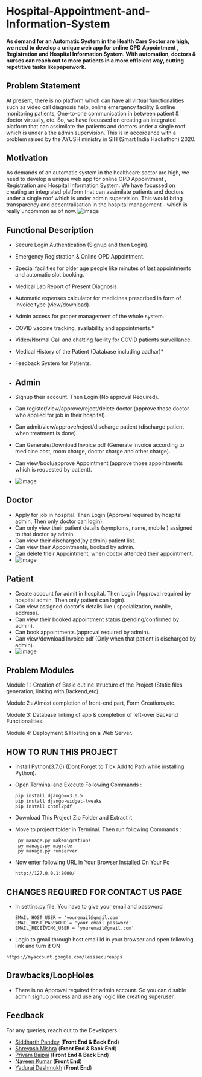 # Hospital-Appointment-and-Information-System
#### As demand for an Automatic System in the Health Care Sector are high, we need to develop a unique web app for online OPD Appointment , Registration and Hospital Information System. With automation, doctors & nurses can reach out to more patients in a more efficient way, cutting repetitive tasks likepaperwork.

## Problem Statement
At present, there is no platform which can have all virtual functionalities such as video call diagnosis help, online emergency facility & online monitoring patients, One-to-one communication in between patient & doctor virtually, etc.
So, we have focussed on creating an integrated platform that can assimilate the patients and doctors under a single roof which is under a the admin supervision. 
This is in accordance with a problem raised by the AYUSH ministry in SIH (Smart India Hackathon) 2020.

## Motivation
As demands of an automatic system in the healthcare sector are high, we need to develop a unique web app for online OPD Appointment , Registration and Hospital Information System. 
We have focussed on creating an integrated platform that can assimilate patients and doctors under a single roof which is under admin supervision. This would bring transparency and decentralisation in the hospital management - which is really uncommon as of now.
![image](https://user-images.githubusercontent.com/56602020/116561169-b1fa8e00-a91f-11eb-98a4-9bfb67f8d39a.png)

## Functional Description

* Secure Login Authentication (Signup and then Login).
* Emergency Registration & Online OPD Appointment.
* Special facilities for older age people like minutes of last appointments and automatic slot booking.
* Medical Lab Report of Present Diagnosis
* Automatic expenses calculator for medicines prescribed in form of Invoice type (view/download).
* Admin access for proper management of the whole system.
* COVID vaccine tracking, availability and appointments.*
* Video/Normal Call and chatting facility for COVID patients surveillance.
* Medical History of the Patient (Database including aadhar)*
* Feedback System for Patients.
* ## Admin

* Signup their account. Then Login (No approval Required).
* Can register/view/approve/reject/delete doctor (approve those doctor who applied for job in their hospital).
* Can admit/view/approve/reject/discharge patient (discharge patient when treatment is done).
* Can Generate/Download Invoice pdf (Generate Invoice according to medicine cost, room charge, doctor charge and other charge).
* Can view/book/approve Appointment (approve those appointments which is requested by patient).
* ![image](https://user-images.githubusercontent.com/56602020/116562228-9b086b80-a920-11eb-937f-32d6d4db10a3.png)


## Doctor

* Apply for job in hospital. Then Login (Approval required by hospital admin, Then only doctor can login).
* Can only view their patient details (symptoms, name, mobile ) assigned to that doctor by admin.
* Can view their discharged(by admin) patient list.
* Can view their Appointments, booked by admin.
* Can delete their Appointment, when doctor attended their appointment.
* ![image](https://user-images.githubusercontent.com/56602020/116562079-8035f700-a920-11eb-992b-7f335a58eed7.png)


## Patient

* Create account for admit in hospital. Then Login (Approval required by hospital admin, Then only patient can login).
* Can view assigned doctor's details like ( specialization, mobile, address).
* Can view their booked appointment status (pending/confirmed by admin).
* Can book appointments.(approval required by admin).
* Can view/download Invoice pdf (Only when that patient is discharged by admin).
* ![image](https://user-images.githubusercontent.com/56602020/116561436-f0904880-a91f-11eb-8afd-5ad9bcce1903.png)


## Problem Modules

Module 1 : Creation of Basic outline structure of the Project (Static files generation, linking with Backend,etc)

Module 2 : Almost completion of front-end part, Form Creations,etc.

Module 3: Database linking of app & completion of left-over Backend Functionalities.

Module 4: Deployment & Hosting on a Web Server.

## HOW TO RUN THIS PROJECT

* Install Python(3.7.6) (Dont Forget to Tick Add to Path while installing Python).
* Open Terminal and Execute Following Commands :
    ```
    pip install django==3.0.5
    pip install django-widget-tweaks
    pip install xhtml2pdf
    ```

* Download This Project Zip Folder and Extract it
* Move to project folder in Terminal. Then run following Commands :
   ```
    py manage.py makemigrations
    py manage.py migrate
    py manage.py runserver
    ```

* Now enter following URL in Your Browser Installed On Your Pc

    ```http://127.0.0.1:8000/  ```
 
 ## CHANGES REQUIRED FOR CONTACT US PAGE
 
* In settins.py file, You have to give your email and password
  ```
  EMAIL_HOST_USER = 'youremail@gmail.com'
  EMAIL_HOST_PASSWORD = 'your email password'
  EMAIL_RECEIVING_USER = 'youremail@gmail.com'
  ```

* Login to gmail through host email id in your browser and open following link and turn it ON
  
 ``` https://myaccount.google.com/lesssecureapps ```
 
 
## Drawbacks/LoopHoles

* There is no Approval required for admin account. So you can disable admin signup process and use any logic like creating superuser.

## Feedback

For any queries, reach out to the Developers :
* [Siddharth Pandey](mailto:siddharth25pandey@gmail.com) (**Front End & Back End**)
* [Shreyash Mishra](mailto:shreyashm1601@gmail.com) (**Front End & Back End**)
* [Priyam Bajpai](mailto:priyambajpai@yahoo.in) (**Front End & Back End**)
* [Naveen Kumar](mailto:naveenkumar.k19@gmail.com) (**Front End**)
* [Yaduraj Deshmukh](mailto:yadurajdeshmukh2.303@gmail.com) (**Front End**)
 
 
    
